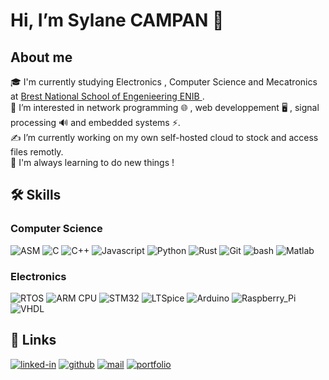 # Hi, I’m Sylane CAMPAN 👋 
## About me
🎓 I'm currently studying Electronics , Computer Science and Mecatronics at [Brest National School of Engenieering ENIB ](https://www.enib.fr/en_enib/).  
👀 I’m interested in network programming 🌐 , web developpement 🖥️ , signal processing 🔊 and embedded systems ⚡.  
✍️ I’m currently working on my own self-hosted cloud to stock and access files remotly.  
🙌 I'm always learning to do new things !   

## 🛠️ Skills

### Computer Science

![ASM](https://img.shields.io/badge/ASM-007979?style=for-the-badge&logo=ASM&logoColor=white)
![C](https://img.shields.io/badge/C-007979?style=for-the-badge&logo=C&logoColor=white)
![C++](https://img.shields.io/badge/C++-007979?style=for-the-badge&logo=C++&logoColor=white)
![Javascript](https://img.shields.io/badge/Javascript-007979?style=for-the-badge&logo=Javascript&logoColor=white)
![Python](https://img.shields.io/badge/Python-007979?style=for-the-badge&logo=Python&logoColor=white)
![Rust](https://img.shields.io/badge/Rust-007979?style=for-the-badge&logo=Rust&logoColor=white)
![Git](https://img.shields.io/badge/Git-007979?style=for-the-badge&logo=Git&logoColor=white)
![bash](https://img.shields.io/badge/bash-007979?style=for-the-badge&logo=bash&logoColor=white)
![Matlab](https://img.shields.io/badge/Matlab-007979?style=for-the-badge&logo=Matlab&logoColor=white)


### Electronics

![RTOS](https://img.shields.io/badge/RTOS-007979?style=for-the-badge&logo=RTOS&logoColor=white)
![ARM CPU](https://img.shields.io/badge/ARM_CPU-007979?style=for-the-badge&logo=ARM_CPU&logoColor=white)
![STM32](https://img.shields.io/badge/STM32-007979?style=for-the-badge&logo=STM32&logoColor=white)
![LTSpice](https://img.shields.io/badge/LTSpice-007979?style=for-the-badge&logo=LTSpice&logoColor=white)
![Arduino](https://img.shields.io/badge/Arduino-007979?style=for-the-badge&logo=Arduino&logoColor=white)
![Raspberry_Pi](https://img.shields.io/badge/Raspberry_Pi-007979?style=for-the-badge&logo=Raspberry_Pi&logoColor=white)
![VHDL](https://img.shields.io/badge/VHDL-007979?style=for-the-badge&logo=VHDL&logoColor=white)

## 🔗 Links
[![linked-in](https://img.shields.io/badge/Linked_In-0077B5?style=for-the-badge&logo=LinkedIn&logoColor=white)](https://www.linkedin.com/in/sylane-campan-6bb56a230)
[![github](https://img.shields.io/badge/GitHub-007979?style=for-the-badge&logo=GitHub&logoColor=white)](https://github.com/sylanecpn)
[![mail](https://img.shields.io/badge/mail-007979?style=for-the-badge&logo=mail&logoColor=white)](mailto:sylane.campan@gmail.com)
[![portfolio](https://img.shields.io/badge/portfolio-007979?style=for-the-badge&logo=portfolio&logoColor=white)](https://sylanecpn.github.io/)
<!---
SylaneCpn/SylaneCpn is a ✨ special ✨ repository because its `README.md` (this file) appears on your GitHub profile.
You can click the Preview link to take a look at your changes.
--->
